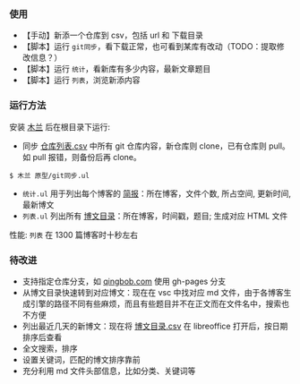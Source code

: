 ### 使用

- 【手动】新添一个仓库到 csv，包括 url 和 下载目录
- 【脚本】运行 `git同步`，看下载正常，也可看到某库有改动（TODO：提取修改信息？）
- 【脚本】运行 `统计`，看新库有多少内容，最新文章题目
- 【脚本】运行 `列表`，浏览新添内容

### 运行方法

安装 [木兰](https://pypi.org/project/ulang/) 后在根目录下运行:

- 同步 [仓库列表.csv](仓库列表.csv) 中所有 git 仓库内容，新仓库则 clone，已有仓库则 pull。如 pull 报错，则备份后再 clone。
```
$ 木兰 原型/git同步.ul
```

- `统计.ul` 用于列出每个博客的 [简报](统计数据.csv)：所在博客，文件个数, 所占空间, 更新时间, 最新博文
- `列表.ul` 列出所有 [博文目录](博文目录.csv)：所在博客，时间戳，题目; 生成对应 HTML 文件

性能: `列表` 在 1300 篇博客时十秒左右

### 待改进

- 支持指定仓库分支，如 [qingbob.com](https://github.com/hh54188/jekyll-blog) 使用 gh-pages 分支
- 从博文目录快速转到对应博文：现在在 vsc 中找对应 md 文件，由于各博客生成引擎的路径不同有些麻烦，而且有些题目并不在正文而在文件名中，搜索也不方便
- 列出最近几天的新博文：现在将 [博文目录.csv](博文目录.csv) 在 libreoffice 打开后，按日期排序后查看
- 全文搜索，排序
- 设置关键词，匹配的博文排序靠前
- 充分利用 md 文件头部信息，比如分类、关键词等
